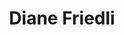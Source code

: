 ---
title: Diane Friedli
link: https://dianefriedli.ch/category/predication/
description: Diane Friedli est pasteure dans la paroisse de La BARC (Neuchâtel). Les prédications sont disponibles en texte et en podcast.

---